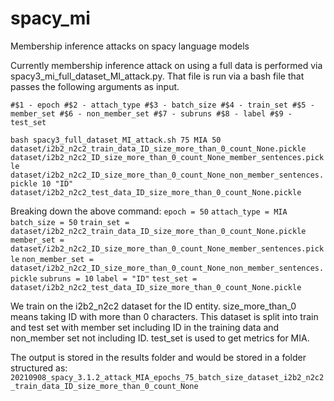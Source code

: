 # spacy_mi
Membership inference attacks on spacy language models

Currently membership inference attack on using a full data is performed via spacy3_mi_full_dataset_MI_attack.py. That file is run via a bash file that passes the following arguments as input.

``
#$1 - epoch
#$2 - attach_type
#$3 - batch_size
#$4 - train_set
#$5 - member_set
#$6 - non_member_set
#$7 - subruns
#$8 - label
#$9 - test_set
``

`bash spacy3_full_dataset_MI_attack.sh 75 MIA 50 dataset/i2b2_n2c2_train_data_ID_size_more_than_0_count_None.pickle dataset/i2b2_n2c2_ID_size_more_than_0_count_None_member_sentences.pickle dataset/i2b2_n2c2_ID_size_more_than_0_count_None_non_member_sentences.pickle 10 "ID" dataset/i2b2_n2c2_test_data_ID_size_more_than_0_count_None.pickle`

Breaking down the above command:
`epoch = 50`
`attach_type = MIA`
`batch_size = 50`
`train_set = dataset/i2b2_n2c2_train_data_ID_size_more_than_0_count_None.pickle`
`member_set = dataset/i2b2_n2c2_ID_size_more_than_0_count_None_member_sentences.pickle`
`non_member_set = dataset/i2b2_n2c2_ID_size_more_than_0_count_None_non_member_sentences.pickle`
`subruns = 10`
`label = "ID"`
`test_set = dataset/i2b2_n2c2_test_data_ID_size_more_than_0_count_None.pickle`

We train on the i2b2_n2c2 dataset for the ID entity. size_more_than_0 means taking ID with more than 0 characters.
This dataset is split into train and test set with member set including ID in the training data and non_member set not including ID.
test_set is used to get metrics for MIA.

The output is stored in the results folder and would be stored in a folder structured as:
`20210908_spacy_3.1.2_attack_MIA_epochs_75_batch_size_dataset_i2b2_n2c2_train_data_ID_size_more_than_0_count_None`



